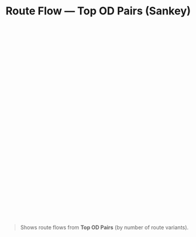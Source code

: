 # Route Flow — Top OD Pairs (Sankey)

<div id="sankey" style="height:520px;"></div>
<script src="https://cdn.plot.ly/plotly-2.32.0.min.js"></script>
<script>
function siteRoot(){
  const parts = location.pathname.split('/').filter(Boolean);
  return parts.length ? '/' + parts[0] + '/' : '/';
}
function bust(u){
  const v = Date.now(); // avoid stale JSON/CSV on Pages/CDN
  return u + (u.includes('?') ? '&' : '?') + 'v=' + v;
}
function renderSankey(){ const el=document.getElementById('sankey'); if(!el) return; fetch(bust(siteRoot()+'assets/route_flow_sankey.json')).then(r=>r.json()).then(fig=>Plotly.newPlot('sankey',fig.data,fig.layout,{displayModeBar:false,responsive:true})).catch(err=>{console.error(err); el.innerHTML='<em>Data not available.</em>';}); }
if(document.readyState==='loading') document.addEventListener('DOMContentLoaded',renderSankey); else renderSankey(); if(window.document$) document$.subscribe(renderSankey);
</script>

> Shows route flows from **Top OD Pairs** (by number of route variants).
